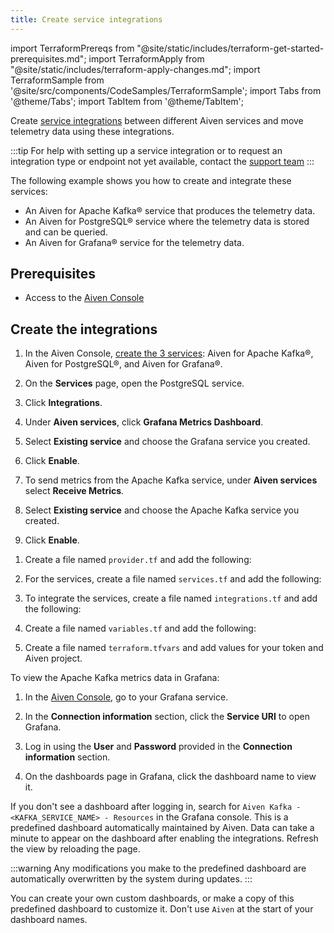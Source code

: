 ```yaml
---
title: Create service integrations
---
```


import TerraformPrereqs from "@site/static/includes/terraform-get-started-prerequisites.md";
import TerraformApply from "@site/static/includes/terraform-apply-changes.md";
import TerraformSample from '@site/src/components/CodeSamples/TerraformSample';
import Tabs from '@theme/Tabs';
import TabItem from '@theme/TabItem';

Create [service integrations](/docs/platform/concepts/service-integration) between different Aiven services and move telemetry data using these integrations.

:::tip
For help with setting up a service integration or to request an integration type or
endpoint not yet available, contact the [support team](mailto:support@aiven.io)
:::

The following example shows you how to create and integrate these services:

-   An Aiven for Apache Kafka® service that produces the telemetry data.
-   An Aiven for PostgreSQL® service where the telemetry data is stored and can be queried.
-   An Aiven for Grafana® service for the telemetry data.

## Prerequisites

<Tabs groupId="group1">
<TabItem value="console" label="Console" default>

- Access to the [Aiven Console](https://console.aiven.io)

</TabItem>
<TabItem value="terraform" label="Terraform">

<TerraformPrereqs />

</TabItem>
</Tabs>

## Create the integrations

<Tabs groupId="group1">
<TabItem value="console" label="Console" default>

1.  In the Aiven Console,
    [create the 3 services](create_new_service): Aiven for Apache Kafka®, Aiven for
    PostgreSQL®, and Aiven for Grafana®.

1.  On the **Services** page, open the PostgreSQL service.

1.  Click **Integrations**.

1.  Under **Aiven services**, click **Grafana Metrics Dashboard**.

1.  Select **Existing service** and choose the Grafana service you created.

1.  Click **Enable**.

1.  To send metrics from the Apache Kafka service, under **Aiven services**
    select **Receive Metrics**.

1.  Select **Existing service** and choose the Apache Kafka service you created.

1.  Click **Enable**.

</TabItem>
<TabItem value="terraform" label="Terraform">

1. Create a file named `provider.tf` and add the following:

    <TerraformSample filename='kafka_pg_grafana/provider.tf' />

1. For the services, create a file named `services.tf` and add the following:

    <TerraformSample filename='kafka_pg_grafana/services.tf' />

1. To integrate the services, create a file named `integrations.tf` and add
   the following:

    <TerraformSample filename='kafka_pg_grafana/integrations.tf' />

1. Create a file named `variables.tf` and add the following:

    <TerraformSample filename='kafka_pg_grafana/variables.tf' />

1. Create a file named `terraform.tfvars` and add values for your token and Aiven project.

<TerraformApply />

</TabItem>
</Tabs>

To view the Apache Kafka metrics data in Grafana:

1.  In the [Aiven Console](https://console.aiven.io/), go to your Grafana service.

1.  In the **Connection information** section, click the **Service URI** to open Grafana.

1.  Log in using the **User** and **Password** provided in the **Connection information**
    section.

1.  On the dashboards page in Grafana, click the dashboard name to view it.

If you don't see a dashboard after logging in, search for
`Aiven Kafka - <KAFKA_SERVICE_NAME> - Resources` in the Grafana console.
This is a predefined dashboard automatically maintained by Aiven. Data can take a minute
to appear on the dashboard after enabling the integrations. Refresh the view by reloading
the page.

:::warning
Any modifications you make to the predefined dashboard are automatically
overwritten by the system during updates.
:::

You can create your own custom dashboards, or make a copy of this predefined dashboard
to customize it. Don't use `Aiven` at the start of your dashboard names.
